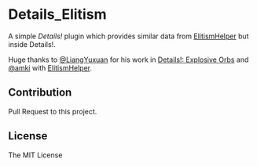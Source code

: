 # Details_Elitism

A simple *Details!* plugin which provides similar data from [ElitismHelper](https://github.com/amki/ElitismHelper) but inside Details!.

Huge thanks to [@LiangYuxuan](https://github.com/LiangYuxuan) for his work in [Details!: Explosive Orbs](https://github.com/LiangYuxuan/Details_ExplosiveOrbs) and [@amki](https://github.com/amki/ElitismHelper) with [ElitismHelper](https://github.com/amki/ElitismHelper).

## Contribution

Pull Request to this project.

## License

The MIT License
